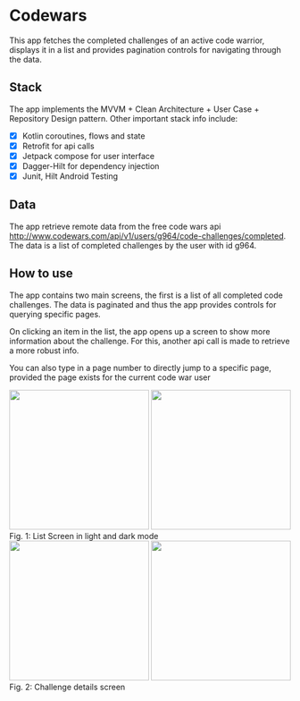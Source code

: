 # Codewars

This app fetches the completed challenges of an active code warrior, displays it in a list and provides pagination controls 
for navigating through the data.

## Stack

The app implements the MVVM + Clean Architecture + User Case + Repository Design pattern. Other important 
stack info include:

- [x] Kotlin coroutines, flows and state 
- [x] Retrofit for api calls
- [x] Jetpack compose for user interface
- [x] Dagger-Hilt for dependency injection
- [x] Junit, Hilt Android Testing

## Data

The app retrieve remote data from the free code wars api http://www.codewars.com/api/v1/users/g964/code-challenges/completed.
The data is a list of completed challenges by the user with id g964.

## How to use

The app contains two main screens, the first is a list of all completed code challenges. The data is paginated 
and thus the app provides controls for querying specific pages. 

On clicking an item in the list, the app opens up a screen to show more information about the challenge. For this,
another api call is made to retrieve a more robust info.

You can also type in a page number to directly jump to a specific page, provided the page exists for the current code war user


<div>
  <img src="https://user-images.githubusercontent.com/9566176/163740624-7168939c-f7e1-4c80-889a-2730dba5254b.png" width="250"  />
  <img src="https://user-images.githubusercontent.com/9566176/163740651-250d3127-f877-4d32-abdf-bfc1d65498e4.png" width="250"  />
</div>
Fig. 1: List Screen in light and dark mode


<div>
<img src="https://user-images.githubusercontent.com/9566176/163740608-5707197a-610e-41a0-98ea-609046ae1e89.png" width="250"  />
<img src="https://user-images.githubusercontent.com/9566176/163740642-8dc96fa3-8103-465d-aabc-94128dd297b0.png" width="250"  />
</div>
Fig. 2: Challenge details screen

